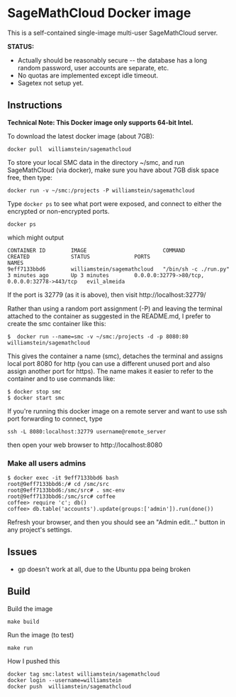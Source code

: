 # SageMathCloud Docker image

This is a self-contained single-image multi-user SageMathCloud server.

**STATUS:**
  - Actually should be reasonably secure -- the database has a long random password, user accounts are separate, etc.
  - No quotas are implemented except idle timeout.
  - Sagetex not setup yet.

## Instructions

**Technical Note: This Docker image only supports 64-bit Intel.**

To download the latest docker image (about 7GB):

    docker pull  williamstein/sagemathcloud

To store your local SMC data in the directory ~/smc, and run SageMathCloud (via docker), make sure you have about 7GB disk space free, then type:

    docker run -v ~/smc:/projects -P williamstein/sagemathcloud

Type `docker ps` to see what port were exposed, and connect to either the encrypted or non-encrypted ports.

    docker ps

which might output

    CONTAINER ID        IMAGE                        COMMAND                 CREATED             STATUS              PORTS                                           NAMES
    9eff7133bbd6        williamstein/sagemathcloud   "/bin/sh -c ./run.py"   3 minutes ago       Up 3 minutes        0.0.0.0:32779->80/tcp, 0.0.0.0:32778->443/tcp   evil_almeida

If the port is 32779 (as it is above), then visit http://localhost:32779/

Rather than using a random port assignment (-P) and leaving the terminal attached to the container as suggested in the README.md, I prefer to create the smc container like this:

    $  docker run --name=smc -v ~/smc:/projects -d -p 8080:80 williamstein/sagemathcloud

This gives the container a name (smc), detaches the terminal and assigns local port 8080 for http (you can use a different unused port and also assign another port for https).  The name makes it easier to refer to the container and to use commands like:

    $ docker stop smc
    $ docker start smc

If you're running this docker image on a remote server and want to use
ssh port forwarding to connect, type

    ssh -L 8080:localhost:32779 username@remote_server

then open your web browser to http://localhost:8080

### Make all users admins

    $ docker exec -it 9eff7133bbd6 bash
    root@9eff7133bbd6:/# cd /smc/src
    root@9eff7133bbd6:/smc/src# . smc-env
    root@9eff7133bbd6:/smc/src# coffee
    coffee> require 'c'; db()
    coffee> db.table('accounts').update(groups:['admin']).run(done())

Refresh your browser, and then you should see an "Admin edit..." button in any project's settings.

## Issues

  - gp doesn't work at all, due to the Ubuntu ppa being broken


## Build

Build the image

    make build

Run the image (to test)

    make run

How I pushed this

    docker tag smc:latest williamstein/sagemathcloud
    docker login --username=williamstein
    docker push  williamstein/sagemathcloud

